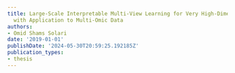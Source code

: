 ```yaml
---
title: Large-Scale Interpretable Multi-View Learning for Very High-Dimensional Problems
  with Application to Multi-Omic Data
authors:
- Omid Shams Solari
date: '2019-01-01'
publishDate: '2024-05-30T20:59:25.192185Z'
publication_types:
- thesis
---
```

